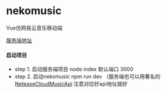 # nekomusic

Vue仿网易云音乐移动端

[服务端地址](https://github.com/Jingws/nekomusic-api)

#### 启动项目
- step 1. 启动服务端项目 node index 默认端口 3000
- step 2. 启动nekomusic npm run dev
（服务端也可以用著名的 [NeteaseCloudMusicApi](https://github.com/Binaryify/NeteaseCloudMusicApi) 注意对应好api地址就好

